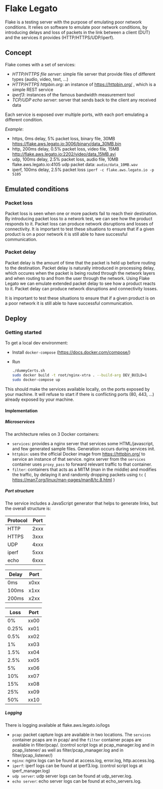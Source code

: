 # Flake Legato

Flake is a testing server with the purpose of emulating poor network conditions.
It relies on software to emulate poor network conditions, by introducing delays and loss of packets in the link between a client (DUT) and the services it provides (HTTP/HTTPS/UDP/iperf).

## Concept

Flake comes with a set of services:

- _HTTP/HTTPS file server_: simple file server that provide files of different types (audio, video, text, ...)
- _HTTP/HTTPS httpbin.org_: an instance of <https://httpbin.org/> , which is a simple REST service
- _iperf3_: instances of the famous bandwidth measurement tool
- _TCP/UDP echo server_: server that sends back to the client any received data

Each service is exposed over multiple ports, with each port emulating a different condition.

_Example_:

- https, 0ms delay, 5% packet loss, binary file, 30MB
  <https://flake.aws.legato.io:3006/binary/data_30MB.bin>
- http, 200ms delay, 0.5% packet loss, video file, 15MB
  <http://flake.aws.legato.io:2202/video/data_15MB.avi>
- udp, 100ms delay, 2.5% packet loss, audio file, 10MB
  flake.aws.legato.io:4105
  udp packet data:
  `audio/data_10MB.wav`
- iperf, 100ms delay, 2.5% packet loss
  `iperf -c flake.aws.legato.io -p 5105`

## Emulated conditions

### Packet loss

Packet loss is seen when one or more packets fail to reach their destination.
By introducing packet loss to a network test, we can see how the product responds to it.
Packet loss can produce network disruptions and losses of connectivity.
It is important to test these situations to ensure that if a given product is on a poor network it is still able to have successful communication.

### Packet delay

Packet delay is the amount of time that the packet is held up before routing to the destination.
Packet delay is naturally introduced in processing delay, which occures when the packet is being routed through the network layers and when routing to and from the user through the network.
Using Flake Legato we can emulate extended packet delay to see how a product reacts to it.
Packet delay can produce network disruptions and connectivity losses.

It is important to test these situations to ensure that if a given product is on a poor network it is still able to have successful communication.

## Deploy

### Getting started

To get a local dev environment:

- Install `docker-compose` (<https://docs.docker.com/compose/>)
- Run

  ```sh
  ./dummyCerts.sh
  sudo docker build -t root/nginx-xtra . --build-arg DEV_BUILD=1
  sudo docker-compose up
  ```

This should make the services available locally, on the ports exposed by your machine.
It will refuse to start if there is conflicting ports (80, 443, ...) already exposed by your machine.

#### Implementation

##### Microservices

The architecture relies on 3 Docker containers:

- `services`: provides a nginx server that services some HTML/javascript, and few generated sample files. Generation occurs during services init.
- `httpbin`: uses the official Docker image from https://httpbin.org/ to service an instance of that service. nginx server from the `services` container uses `proxy_pass` to forward relevant traffic to that container.
- `filter`: containers that acts as a MITM (man in the middle) and modifies the traffic, by delaying it and randomly dropping packets using `tc` ( <https://man7.org/linux/man-pages/man8/tc.8.html> )

##### Port structure

The service includes a JavaScript generator that helps to generate links, but the overall structure is:

| Protocol | Port |
| -------- | ---- |
| HTTP     | 2xxx |
| HTTPS    | 3xxx |
| UDP      | 4xxx |
| iperf    | 5xxx |
| echo     | 6xxx |

| Delay | Port |
| ----- | ---- |
| 0ms   | x0xx |
| 100ms | x1xx |
| 200ms | x2xx |

| Loss  | Port |
| ----- | ---- |
| 0%    | xx00 |
| 0.25% | xx01 |
| 0.5%  | xx02 |
| 1%    | xx03 |
| 1.5%  | xx04 |
| 2.5%  | xx05 |
| 5%    | xx06 |
| 10%   | xx07 |
| 15%   | xx08 |
| 25%   | xx09 |
| 50%   | xx10 |

##### Logging

There is logging available at flake.aws.legato.io/logs

- `pcap`: packet capture logs are available in two locations. The `services` container pcaps are in pcap/ and the `filter` container pcaps are available in filter/pcap/.
  (control script logs at pcap_manager.log and in pcap_listener/ as well as filter/pcap_manager.log and in filter/pcap_listener/)
- `nginx`: nginx logs can be found at access.log, error.log, http.access.log.
- `iperf`: iperf logs can be found at iperf3.log.
  (control script logs at iperf_manager.log)
- `udp server`: udp server logs can be found at udp_server.log.
- `echo server`: echo server logs can be found at echo_servers.log.
